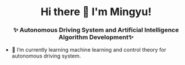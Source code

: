 <h1 align="center">Hi there 👋 I'm Mingyu!</h1>
<h3 align="center">✨ Autonomous Driving System and Artificial Intelligence Algorithm Development✨</h3>

- 🌱 I’m currently learning machine learning and control theory for autonomous driving system.

<!--
**MinkyPark/MinkyPark** is a ✨ _special_ ✨ repository because its `README.md` (this file) appears on your GitHub profile.

Here are some ideas to get you started:

- 🔭 I’m currently working on 
- 🌱 I’m currently learning ...
- 👯 I’m looking to collaborate on ...
- 🤔 I’m looking for help with ...
- 💬 Ask me about ...
- 📫 How to reach me: ...
- 😄 Pronouns: ...
- ⚡ Fun fact: ...
-->
